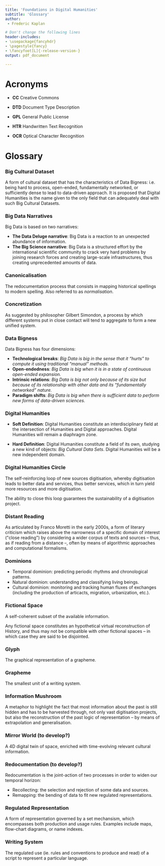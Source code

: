 ```yaml
---
title: 'Foundations in Digital Humanities'
subtitle: 'Glossary'
author:
 - Frederic Kaplan

# Don't change the following lines
header-includes:
- \usepackage{fancyhdr}
- \pagestyle{fancy}
- \fancyfoot[L]{-release-version-}
output: pdf_document

---
```

# Acronyms
- **CC** Creative Commons

- **DTD** Document Type Description

- **GPL** General Public License

- **HTR** Handwritten Text Recognition

- **OCR** Optical Character Recognition



# Glossary

### Big Cultural Dataset
A form of cultural dataset that has the characteristics of Data Bigness: i.e. being hard to process, open-ended, fundamentally networked, or sufficiently dense to lead to data-driven approach. It is proposed that Digital Humanities is the name given to the only field that can adequately deal with such Big Cultural Datasets.

### Big Data Narratives

Big Data is based on two narratives:

- **The Data Deluge narrative**: Big Data is a reaction to an unexpected abundance of information.
- **The Big Science narrative**: Big Data is a structured effort by the international scientific community to crack very hard problems by joining research forces and creating large-scale infrastructures, thus creating unprecedented amounts of data.

### Canonicalisation
The redocumentation process that consists in mapping historical spellings to modern spelling. Also referred to as _normalisation_.

### Concretization
As suggested by philosopher Gilbert Simondon, a process by which different systems put in close contact will tend to aggregate to form a new unified system.

### Data Bigness

Data Bigness has four dimensions:
- **Technological breaks**: _Big Data is big in the sense that it “hurts” to compute it using traditional “manual” methods._
- **Open-endedness**: _Big Data is big when it is in a state of continuous open-ended expansion._
- **Intrinsic relations**: _Big Data is big not only because of its size but because of its relationship with other data and its “fundamentally networked” nature._
- **Paradigm shifts**: _Big Data is big when there is sufficient data to perform new forms of data-driven sciences._

### Digital Humanities

- **Soft Definition**: Digital Humanities constitute an interdisciplinary field at the intersection of Humanities and Digital approaches. Digital Humanities will remain a diaphragm zone.

- **Hard Definition**: Digital Humanities constitute a field of its own, studying a new kind of objects: _Big Cultural Data Sets_. Digital Humanities will be a new independent domain.

### Digital Humanities Circle
The self-reinforcing loop of new sources digitisation, whereby digitisation leads to better data and services, thus better services, which in turn yield more resources and more digitisation.

The ability to close this loop guarantees the sustainability of a digitisation project.

### Distant Reading
As articulated by Franco Moretti in the early 2000s, a form of literary criticism which raises above the narrowness of a specific domain of interest ("close reading") by considering a wider corpus of texts and sources – thus, as if reading from a distance –, often by means of algorithmic approaches and computational formalisms.

### Dominions
- Temporal dominion: predicting periodic rhythms and chronological patterns.
- Natural dominion: understanding and classifying living beings.
- Cultural dominion: monitoring and tracking human fluxes of exchanges (including the production of articacts, migration, urbanization, etc.).

### Fictional Space
A self-coherent subset of the available information.

Any fictional space constitutes an hypothetical virtual reconstruction of History, and thus may not be compatible with other fictional spaces – in which case they are said to be disjointed.

### Glyph
The graphical representation of a grapheme.

### Grapheme
The smallest unit of a writing system.

### Information Mushroom
A metaphor to highlight the fact that most information about the past is still hidden and has to be harvested through, not only vast digitisation projects, but also the reconstruction of the past logic of representation – by means of extrapolation and generalisation.

### Mirror World (to develop?)
A 4D digital twin of space, enriched with time-evolving relevant cultural information.

### Redocumentation (to develop?)
Redocumentation is the joint-action of two processes in order to widen our temporal horizon:
- Recollecting: the selection and rejection of some data and sources.
- Remapping: the bending of data to fit new regulated representations.

### Regulated Representation
A form of representation governed by a set mechansism, which encompasses both production and usage rules. Examples include maps, flow-chart diagrams, or name indexes.

### Writing System
The regulated use (ie. rules and conventions to produce and read) of a script to represent a particular language.
